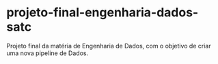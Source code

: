 # projeto-final-engenharia-dados-satc

Projeto final da matéria de Engenharia de Dados, com o objetivo de criar uma nova pipeline de Dados.

